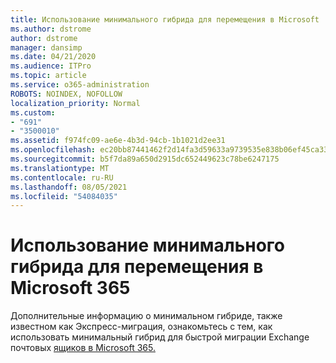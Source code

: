 ```yaml
---
title: Использование минимального гибрида для перемещения в Microsoft
ms.author: dstrome
author: dstrome
manager: dansimp
ms.date: 04/21/2020
ms.audience: ITPro
ms.topic: article
ms.service: o365-administration
ROBOTS: NOINDEX, NOFOLLOW
localization_priority: Normal
ms.custom:
- "691"
- "3500010"
ms.assetid: f974fc09-ae6e-4b3d-94cb-1b1021d2ee31
ms.openlocfilehash: ec20bb87441462f2d14fa3d59633a9739535e838b06ef45ca33082a9c018d55c
ms.sourcegitcommit: b5f7da89a650d2915dc652449623c78be6247175
ms.translationtype: MT
ms.contentlocale: ru-RU
ms.lasthandoff: 08/05/2021
ms.locfileid: "54084035"
---
```

# <a name="using-minimal-hybrid-to-move-to-microsoft-365"></a>Использование минимального гибрида для перемещения в Microsoft 365

Дополнительные информацию о минимальном гибриде, также известном как Экспресс-миграция, ознакомьтесь с тем, как использовать минимальный гибрид для быстрой миграции Exchange почтовых [ящиков в Microsoft 365.](https://docs.microsoft.com/Exchange/mailbox-migration/use-minimal-hybrid-to-quickly-migrate)
